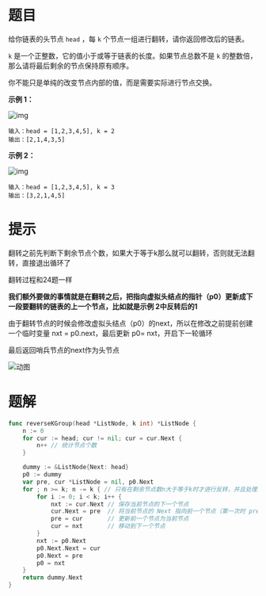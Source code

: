 # 题目

给你链表的头节点 `head` ，每 `k` 个节点一组进行翻转，请你返回修改后的链表。

`k` 是一个正整数，它的值小于或等于链表的长度。如果节点总数不是 `k` 的整数倍，那么请将最后剩余的节点保持原有顺序。

你不能只是单纯的改变节点内部的值，而是需要实际进行节点交换。

 

**示例 1：**

![img](https://s2.loli.net/2024/05/27/KmiyUhFSHMLBfoQ.jpg)

```
输入：head = [1,2,3,4,5], k = 2
输出：[2,1,4,3,5]
```

**示例 2：**

![img](https://s2.loli.net/2024/05/27/6cCx4gvISymoket.jpg)

```
输入：head = [1,2,3,4,5], k = 3
输出：[3,2,1,4,5]
```



# 提示

翻转之前先判断下剩余节点个数，如果大于等于k那么就可以翻转，否则就无法翻转，直接退出循环了

翻转过程和24题一样

**我们额外要做的事情就是在翻转之后，把指向虚拟头结点的指针（p0）更新成下一段要翻转的链表的上一个节点，比如就是示例 2中反转后的1**

由于翻转节点的时候会修改虚拟头结点（p0）的next，所以在修改之前提前创建一个临时变量 nxt = p0.next，最后更新 p0= nxt，开启下一轮循环

最后返回哨兵节点的next作为头节点

![动图](https://s2.loli.net/2024/05/27/Ozdm463lXArTGuV.webp)

# 题解

```go
func reverseKGroup(head *ListNode, k int) *ListNode {
    n := 0
    for cur := head; cur != nil; cur = cur.Next {
        n++ // 统计节点个数
    }

    dummy := &ListNode{Next: head}
    p0 := dummy
    var pre, cur *ListNode = nil, p0.Next
    for ; n >= k; n -= k { // 只有在剩余节点数n大于等于k时才进行反转，并且处理完后减掉k个值
        for i := 0; i < k; i++ {
            nxt := cur.Next // 保存当前节点的下一个节点
            cur.Next = pre  // 将当前节点的 Next 指向前一个节点（第一次时 pre 为 nil）
            pre = cur       // 更新前一个节点为当前节点
            cur = nxt       // 移动到下一个节点
        }
        nxt := p0.Next
        p0.Next.Next = cur
        p0.Next = pre
        p0 = nxt
    }
    return dummy.Next
}
```

